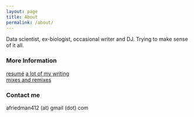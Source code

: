```yaml
---
layout: page
title: About
permalink: /about/
---
```


Data scientist, ex-biologist, occasional writer and DJ. Trying to make sense of it all.

### More Information

[resumé](/other/resume_AndyFriedman.pdf)
[a lot of my writing](http://www.factmag.com/author/andrew-friedman/)  
[mixes and remixes](https://soundcloud.com/skinny412)

### Contact me

afriedman412 (at) gmail (dot) com